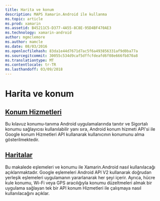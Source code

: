 ```yaml
---
title: Harita ve konum
description: MAPS Xamarin.Android ile kullanma
ms.topic: article
ms.prod: xamarin
ms.assetid: B45211C5-D377-4A55-8C8E-95D4BF470AE3
ms.technology: xamarin-android
author: mgmclemore
ms.author: mamcle
ms.date: 08/03/2016
ms.openlocfilehash: 83da1e44d7671d7ac5f6a493856331af9d0ba77a
ms.sourcegitcommit: 30055c534d9caf5dffcfdeafd6f08e666fb870a8
ms.translationtype: MT
ms.contentlocale: tr-TR
ms.lasthandoff: 03/09/2018
---
```

# <a name="maps-and-location"></a>Harita ve konum


##  <a name="location-servicesandroidplatformmaps-and-locationlocationmd"></a>[Konum Hizmetleri](~/android/platform/maps-and-location/location.md)

Bu kılavuz konumu-tanıma Android uygulamalarında tanıtır ve Sigortalı konumu sağlayıcısı kullanılabilir yanı sıra, Android konum hizmeti API'si ile Google konum Hizmetleri API kullanarak kullanıcının konumunu alma gösterilmektedir.


##  <a name="mapsandroidplatformmaps-and-locationmapsindexmd"></a>[Haritalar](~/android/platform/maps-and-location/maps/index.md)

Bu makalede eşlemeleri ve konumu ile Xamarin.Android nasıl kullanılacağı açıklanmaktadır. Google eşlemeleri Android API V2 kullanarak doğrudan yerleşik eşlemeleri uygulamanın yararlanarak her şeyi içerir. Ayrıca, hücre kule konumu, Wi-Fi veya GPS aracılığıyla konumu düzeltmeleri almak bir uygulama sağlayan tek bir API konum Hizmetleri ile çalışmaya nasıl kullanılacağını açıklar.

